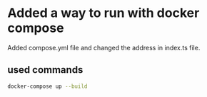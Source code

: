 # Added a way to run with docker compose
Added compose.yml file and changed the address in index.ts file.

## used commands
```sh
docker-compose up --build
```